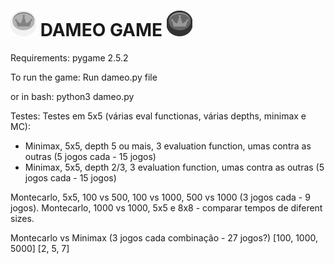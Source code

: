 # ![](icons/king_white.png) DAMEO GAME ![](icons/king_black.png)

Requirements:
pygame 2.5.2


To run the game:
Run dameo.py file

or in bash:
python3 dameo.py

Testes:
Testes em 5x5 (várias eval functionas, várias depths, minimax e MC):
 - Minimax, 5x5, depth 5 ou mais, 3 evaluation function, umas contra as outras (5 jogos cada - 15 jogos)
 - Minimax, 5x5, depth 2/3, 3 evaluation function, umas contra as outras (5 jogos cada - 15 jogos)

Montecarlo, 5x5, 100 vs 500, 100 vs 1000, 500 vs 1000 (3 jogos cada - 9 jogos).
Montecarlo, 1000 vs 1000, 5x5 e 8x8 - comparar tempos de diferent sizes.

Montecarlo vs Minimax (3 jogos cada combinação - 27 jogos?)
[100, 1000, 5000] [2, 5, 7]